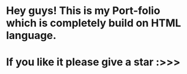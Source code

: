 # Hey guys! This is my Port-folio which is completely build on HTML language.

# If you like it please give a star :>>>
